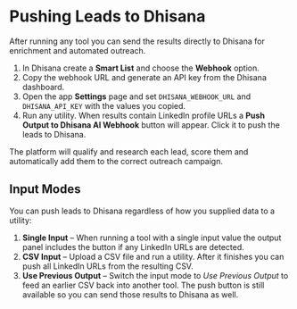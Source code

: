 # Pushing Leads to Dhisana

After running any tool you can send the results directly to Dhisana for enrichment and automated outreach.

1. In Dhisana create a **Smart List** and choose the **Webhook** option.
2. Copy the webhook URL and generate an API key from the Dhisana dashboard.
3. Open the app **Settings** page and set `DHISANA_WEBHOOK_URL` and `DHISANA_API_KEY` with the values you copied.
4. Run any utility. When results contain LinkedIn profile URLs a **Push Output to Dhisana AI Webhook** button will appear. Click it to push the leads to Dhisana.

The platform will qualify and research each lead, score them and automatically add them to the correct outreach campaign.

## Input Modes

You can push leads to Dhisana regardless of how you supplied data to a utility:

1. **Single Input** – When running a tool with a single input value the output panel includes the button if any LinkedIn URLs are detected.
2. **CSV Input** – Upload a CSV file and run a utility. After it finishes you can push all LinkedIn URLs from the resulting CSV.
3. **Use Previous Output** – Switch the input mode to *Use Previous Output* to feed an earlier CSV back into another tool. The push button is still available so you can send those results to Dhisana as well.
